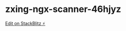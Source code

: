 # zxing-ngx-scanner-46hjyz

[Edit on StackBlitz ⚡️](https://stackblitz.com/edit/zxing-ngx-scanner-46hjyz)
